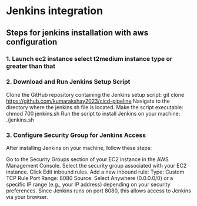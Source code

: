 # Jenkins integration 


## Steps for jenkins installation with aws configuration

### 1. Launch ec2 instance select t2medium instance type or greater than that 

### 2. Download and Run Jenkins Setup Script
Clone the GitHub repository containing the Jenkins setup script:
git clone https://github.com/kumarakshay2023/cicd-pipeline
Navigate to the directory where the jenkins.sh file is located.
Make the script executable:
chmod 700 jenkins.sh
Run the script to install Jenkins on your machine:
./jenkins.sh

### 3. Configure Security Group for Jenkins Access

After installing Jenkins on your machine, follow these steps:

Go to the Security Groups section of your EC2 instance in the AWS Management Console.
Select the security group associated with your EC2 instance.
Click Edit inbound rules.
Add a new inbound rule:
Type: Custom TCP Rule
Port Range: 8080
Source: Select Anywhere (0.0.0.0/0) or a specific IP range (e.g., your IP address) depending on your security preferences.
Since Jenkins runs on port 8080, this allows access to Jenkins via your browser.